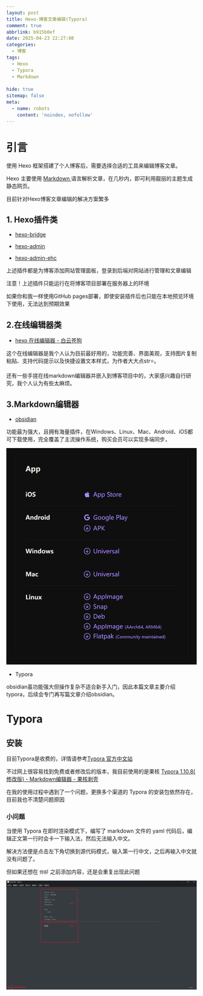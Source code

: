```yaml
---
layout: post
title: Hexo-博客文章编辑(Typora)
comment: true
abbrlink: b915b0ef
date: 2025-04-23 22:27:08
categories:
  - 博客
tags:
  - Hexo
  - Typora
  - Markdown

hide: true
sitemap: false
meta:
  - name: robots
    content: 'noindex, nofollow'
---
```

 # 引言

使用 Hexo 框架搭建了个人博客后，需要选择合适的工具来编辑博客文章。

Hexo 主要使用 [Markdown ](http://daringfireball.net/projects/markdown/)语言解析文章，在几秒内，即可利用靓丽的主题生成静态网页。

目前针对Hexo博客文章编辑的解决方案繁多

## 1. Hexo插件类

- [hexo-bridge](https://github.com/DeepSpaceHarbor/hexo-bridge)

- [hexo-admin](https://github.com/jaredly/hexo-admin)

- [hexo-admin-ehc](https://github.com/lwz7512/hexo-admin-ehc)

上述插件都是为博客添加网站管理面板，登录到后端对网站进行管理和文章编辑

注意！上述插件只能运行在将博客项目部署在服务器上的环境

如果你和我一样使用GitHub pages部署，即使安装插件后也只能在本地预览环境下使用，无法达到预期效果

## 2.在线编辑器类

- [hexo 在线编辑器 - 白云苍狗](https://www.imalun.com/web_hexo_editor)

这个在线编辑器是我个人认为目前最好用的，功能完善、界面美观，支持图片复制粘贴、支持代码提示以及快捷设置文本样式，为作者大大点str⭐。

还有一些手搓在线markdown编辑器并嵌入到博客项目中的，大家感兴趣自行研究，我个人认为有些太麻烦。

## 3.Markdown编辑器

- [obsidian](https://obsidian.md/sync)

功能最为强大，且拥有海量插件，在Windows、Linux、Mac、Android、iOS都可下载使用，完全覆盖了主流操作系统，购买会员可以实现多端同步，

![image-20250429112615834](Typora/image-20250429112615834.png)

- Typora

obsidian虽功能强大但操作复杂不适合新手入门，因此本篇文章主要介绍typora，后续会专门再写篇文章介绍obsidian。


# Typora
## 安装

目前Typora是收费的，详情请参考[Typora 官方中文站](https://typoraio.cn/)

不过网上很容易找到免费或者修改后的版本，我目前使用的是果核 [Typora 1.10.8( 修改版) - Markdown编辑器 - 果核剥壳](https://www.ghxi.com/typora.html)

在我的使用过程中遇到了一个问题，更换多个渠道的 Typora 的安装包依然存在，目前我也不清楚问题原因

### 小问题

当使用 Typora 在即时渲染模式下，编写了 markdown 文件的 yaml 代码后，编辑正文第一行时会卡一下输入法，然后无法输入中文。

解决方法便是点击左下角切换到源代码模式，输入第一行中文，之后再输入中文就没有问题了。

但如果还想在 `你好` 之前添加内容，还是会重复出现此问题

![](Typora/file-20250429220253827.png)